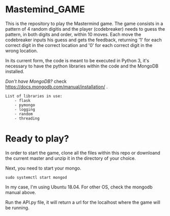 # Mastemind_GAME

This is the repository to play the Mastermind game. The game consists in a pattern of 4 random digitis and the player (codebreaker) needs to guess the pattern, in both digits and order, within 10 moves. Each move the codebreaker inputs his guess and gets the feedback, returning '1' for each correct digit in the correct location and '0' for each correct digit in the wrong location.

In its current form, the code is meant to be executed in Python 3, it's necessary to have the python libraries within the code and the MongoDB installed. 

*Don't have MongoDB?* check https://docs.mongodb.com/manual/installation/ .

	List of libraries in use:
		- flask
		- pymongo
		- logging
		- random
		- threading

# Ready to play?

In order to start the game, clone all the files within this repo or downloand the current master and unzip it in the directory of your choice.

Next, you need to start your mongo.

	sudo systemctl start mongod

In my case, I'm using Ubuntu 18.04. For other OS, check the mongodb manual above.

Run the API.py file, it will return a url for the localhost where the game will be running.
